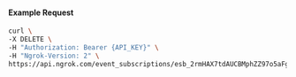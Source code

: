 <!-- Code generated for API Clients. DO NOT EDIT. -->
#### Example Request
```bash
curl \
-X DELETE \
-H "Authorization: Bearer {API_KEY}" \
-H "Ngrok-Version: 2" \
https://api.ngrok.com/event_subscriptions/esb_2rmHAX7tdAUCBMphZZ97o5aFgtS/sources/ip_policy_updated.v0
